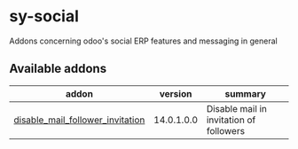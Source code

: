 # sy-social
Addons concerning odoo's social ERP features and messaging in general

[//]: # (addons)

Available addons
----------------
addon | version | summary
--- | --- | ---
[disable_mail_follower_invitation](disable_mail_follower_invitation) | 14.0.1.0.0 | Disable mail in invitation of followers

[//]: # (end addons)
